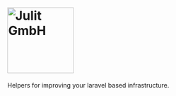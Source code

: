 # <img src="https://www.julit.com/bundles/app/images/logo.svg" height=150 alt="Julit GmbH"/>

Helpers for improving your laravel based infrastructure.
